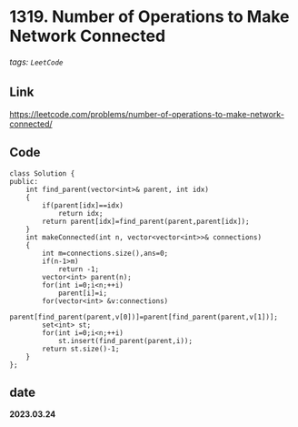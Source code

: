 # 1319. Number of Operations to Make Network Connected
###### tags: `LeetCode`
## **Link**
https://leetcode.com/problems/number-of-operations-to-make-network-connected/
## **Code**
```cpp=
class Solution {
public:
    int find_parent(vector<int>& parent, int idx)
    {
        if(parent[idx]==idx)
            return idx;
        return parent[idx]=find_parent(parent,parent[idx]);
    }
    int makeConnected(int n, vector<vector<int>>& connections) 
    {
        int m=connections.size(),ans=0;
        if(n-1>m)
            return -1;
        vector<int> parent(n);
        for(int i=0;i<n;++i)
            parent[i]=i;
        for(vector<int> &v:connections)
            parent[find_parent(parent,v[0])]=parent[find_parent(parent,v[1])];
        set<int> st;
        for(int i=0;i<n;++i)
            st.insert(find_parent(parent,i));
        return st.size()-1;
    }
};
```
## date
**2023.03.24**
